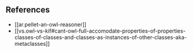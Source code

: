 


## References

- [[ar.pellet-an-owl-reasoner]]
- [[vs.owl-vs-kif#cant-owl-full-accomodate-properties-of-properties-classes-of-classes-and-classes-as-instances-of-other-classes-aka-metaclasses]]